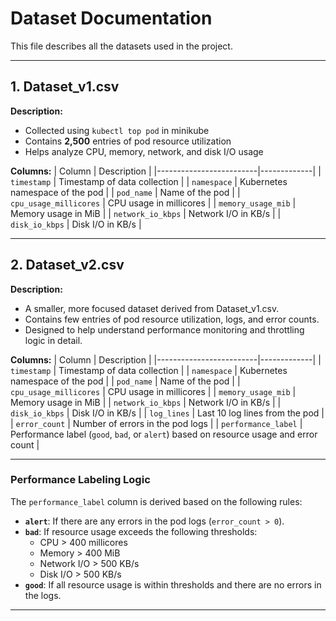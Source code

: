 # **Dataset Documentation**

This file describes all the datasets used in the project.

---

## **1. Dataset_v1.csv**
**Description:**  
- Collected using `kubectl top pod` in minikube
- Contains **2,500** entries of pod resource utilization
- Helps analyze CPU, memory, network, and disk I/O usage

**Columns:**
| Column                  | Description |
|-------------------------|-------------|
| `timestamp`            | Timestamp of data collection |
| `namespace`            | Kubernetes namespace of the pod |
| `pod_name`             | Name of the pod |
| `cpu_usage_millicores` | CPU usage in millicores |
| `memory_usage_mib`     | Memory usage in MiB |
| `network_io_kbps`      | Network I/O in KB/s |
| `disk_io_kbps`         | Disk I/O in KB/s |


---

## **2. Dataset_v2.csv**

**Description:**  
- A smaller, more focused dataset derived from Dataset_v1.csv.
- Contains few entries of pod resource utilization, logs, and error counts.
- Designed to help understand performance monitoring and throttling logic in detail.

**Columns:**
| Column                  | Description |
|-------------------------|-------------|
| `timestamp`            | Timestamp of data collection |
| `namespace`            | Kubernetes namespace of the pod |
| `pod_name`             | Name of the pod |
| `cpu_usage_millicores` | CPU usage in millicores |
| `memory_usage_mib`     | Memory usage in MiB |
| `network_io_kbps`      | Network I/O in KB/s |
| `disk_io_kbps`         | Disk I/O in KB/s |
| `log_lines`            | Last 10 log lines from the pod |
| `error_count`          | Number of errors in the pod logs |
| `performance_label`    | Performance label (`good`, `bad`, or `alert`) based on resource usage and error count |

---

### **Performance Labeling Logic**
The `performance_label` column is derived based on the following rules:
- **`alert`**: If there are any errors in the pod logs (`error_count > 0`).
- **`bad`**: If resource usage exceeds the following thresholds:
  - CPU > 400 millicores
  - Memory > 400 MiB
  - Network I/O > 500 KB/s
  - Disk I/O > 500 KB/s
- **`good`**: If all resource usage is within thresholds and there are no errors in the logs.

---

